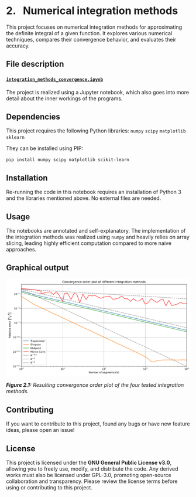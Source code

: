 # 2. &nbsp; Numerical integration methods
This project focuses on numerical integration methods for approximating the definite integral of a given function. It explores various numerical techniques, compares their convergence behavior, and evaluates their accuracy.

## File description
#### <a href="integration_methods_convergence.ipynb">`integration_methods_convergence.ipynb`</a>
The project is realized using a Jupyter notebook, which also goes into more detail about the inner workings of the programs.

## Dependencies
This project requires the following Python libraries:
`numpy`
`scipy`
`matplotlib`
`sklearn`

They can be installed using PIP:
```
pip install numpy scipy matplotlib scikit-learn
```

## Installation
Re-running the code in this notebook requires an installation of Python 3 and the libraries mentioned above. No external files are needed.

## Usage
The notebooks are annotated and self-explanatory. The implementation of the integration methods was realized using `numpy` and heavily relies on array slicing, leading highly efficient computation compared to more naive approaches.

## Graphical output
<img src="output/convergence_order.png" alt="Convergence order plot of different integration methods">

***Figure 2.1:** Resulting convergence order plot of the four tested integration methods.*

## Contributing
If you want to contribute to this project, found any bugs or have new feature ideas, please open an issue!

## License
This project is licensed under the **GNU General Public License v3.0**, allowing you to freely use, modify, and distribute the code. Any derived works must also be licensed under GPL-3.0, promoting open-source collaboration and transparency. Please review the license terms before using or contributing to this project.
